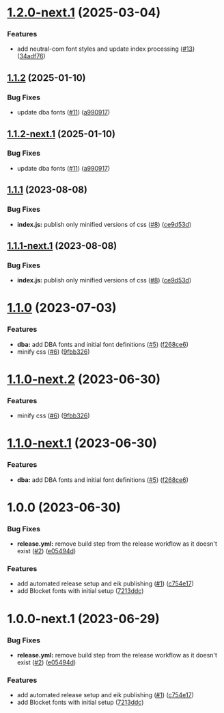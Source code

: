 # [1.2.0-next.1](https://github.com/warp-ds/fonts/compare/v1.1.2...v1.2.0-next.1) (2025-03-04)


### Features

* add neutral-com font styles and update index processing ([#13](https://github.com/warp-ds/fonts/issues/13)) ([34adf76](https://github.com/warp-ds/fonts/commit/34adf764fc247c858dedb6f64445ae1548ad42a8))

## [1.1.2](https://github.com/warp-ds/fonts/compare/v1.1.1...v1.1.2) (2025-01-10)


### Bug Fixes

* update dba fonts ([#11](https://github.com/warp-ds/fonts/issues/11)) ([a990917](https://github.com/warp-ds/fonts/commit/a990917164d0a2c061e692a3a4ec41d4aa56544d))

## [1.1.2-next.1](https://github.com/warp-ds/fonts/compare/v1.1.1...v1.1.2-next.1) (2025-01-10)


### Bug Fixes

* update dba fonts ([#11](https://github.com/warp-ds/fonts/issues/11)) ([a990917](https://github.com/warp-ds/fonts/commit/a990917164d0a2c061e692a3a4ec41d4aa56544d))

## [1.1.1](https://github.com/warp-ds/fonts/compare/v1.1.0...v1.1.1) (2023-08-08)


### Bug Fixes

* **index.js:** publish only minified versions of css ([#8](https://github.com/warp-ds/fonts/issues/8)) ([ce9d53d](https://github.com/warp-ds/fonts/commit/ce9d53dd589dde395a16aaddf4e14f7317c78534))

## [1.1.1-next.1](https://github.com/warp-ds/fonts/compare/v1.1.0...v1.1.1-next.1) (2023-08-08)


### Bug Fixes

* **index.js:** publish only minified versions of css ([#8](https://github.com/warp-ds/fonts/issues/8)) ([ce9d53d](https://github.com/warp-ds/fonts/commit/ce9d53dd589dde395a16aaddf4e14f7317c78534))

# [1.1.0](https://github.com/warp-ds/fonts/compare/v1.0.0...v1.1.0) (2023-07-03)


### Features

* **dba:** add DBA fonts and initial font definitions ([#5](https://github.com/warp-ds/fonts/issues/5)) ([f268ce6](https://github.com/warp-ds/fonts/commit/f268ce61b50732565ba562e401bcdbe22307c8e4))
* minify css ([#6](https://github.com/warp-ds/fonts/issues/6)) ([9fbb326](https://github.com/warp-ds/fonts/commit/9fbb3262f93457445596ae02a4d5c6b4edf3c3cc))

# [1.1.0-next.2](https://github.com/warp-ds/fonts/compare/v1.1.0-next.1...v1.1.0-next.2) (2023-06-30)


### Features

* minify css ([#6](https://github.com/warp-ds/fonts/issues/6)) ([9fbb326](https://github.com/warp-ds/fonts/commit/9fbb3262f93457445596ae02a4d5c6b4edf3c3cc))

# [1.1.0-next.1](https://github.com/warp-ds/fonts/compare/v1.0.0...v1.1.0-next.1) (2023-06-30)


### Features

* **dba:** add DBA fonts and initial font definitions ([#5](https://github.com/warp-ds/fonts/issues/5)) ([f268ce6](https://github.com/warp-ds/fonts/commit/f268ce61b50732565ba562e401bcdbe22307c8e4))

# 1.0.0 (2023-06-30)


### Bug Fixes

* **release.yml:** remove build step from the release workflow as it doesn't exist ([#2](https://github.com/warp-ds/fonts/issues/2)) ([e05494d](https://github.com/warp-ds/fonts/commit/e05494d73d616e4ded70c4097964db0f1508905a))


### Features

* add automated release setup and eik publishing ([#1](https://github.com/warp-ds/fonts/issues/1)) ([c754e17](https://github.com/warp-ds/fonts/commit/c754e177c17707b5d7306a73febbe634190590f9))
* add Blocket fonts with initial setup ([7213ddc](https://github.com/warp-ds/fonts/commit/7213ddc49be6182e3ca2ebe4e0db399bf5e5b811))

# 1.0.0-next.1 (2023-06-29)


### Bug Fixes

* **release.yml:** remove build step from the release workflow as it doesn't exist ([#2](https://github.com/warp-ds/fonts/issues/2)) ([e05494d](https://github.com/warp-ds/fonts/commit/e05494d73d616e4ded70c4097964db0f1508905a))


### Features

* add automated release setup and eik publishing ([#1](https://github.com/warp-ds/fonts/issues/1)) ([c754e17](https://github.com/warp-ds/fonts/commit/c754e177c17707b5d7306a73febbe634190590f9))
* add Blocket fonts with initial setup ([7213ddc](https://github.com/warp-ds/fonts/commit/7213ddc49be6182e3ca2ebe4e0db399bf5e5b811))
